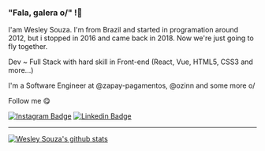 ### "Fala, galera o/" !👋

I'am Wesley Souza. I'm from Brazil and started in programation around 2012, but i stopped in 2016 and came back in 2018. Now we're just going to fly together.

Dev ~ Full Stack with hard skill in Front-end (React, Vue, HTML5, CSS3 and more...)

I'm a Software Engineer at @zapay-pagamentos, @ozinn and some more o/

Follow me 😋

[![Instagram Badge](https://img.shields.io/badge/Instagram-E4405F?style=for-the-badge&logo=instagram&logoColor=white&link=https://www.instagram.com/eiwsouza/)](https://www.instagram.com/eiwsouza/)
[![Linkedin Badge](https://img.shields.io/badge/-LinkedIn-blue?style=flat-square&logo=Linkedin&logoColor=white&link=https://www.linkedin.com/in/wesley-souza-932335179/)](https://www.linkedin.com/in/wesley-souza-932335179/)

____


[![Wesley Souza's github stats](https://github-readme-stats.vercel.app/api?username=iwsouza&theme=dark&show_icons=true&count_private=true)](https://github.com/iwsouza)
